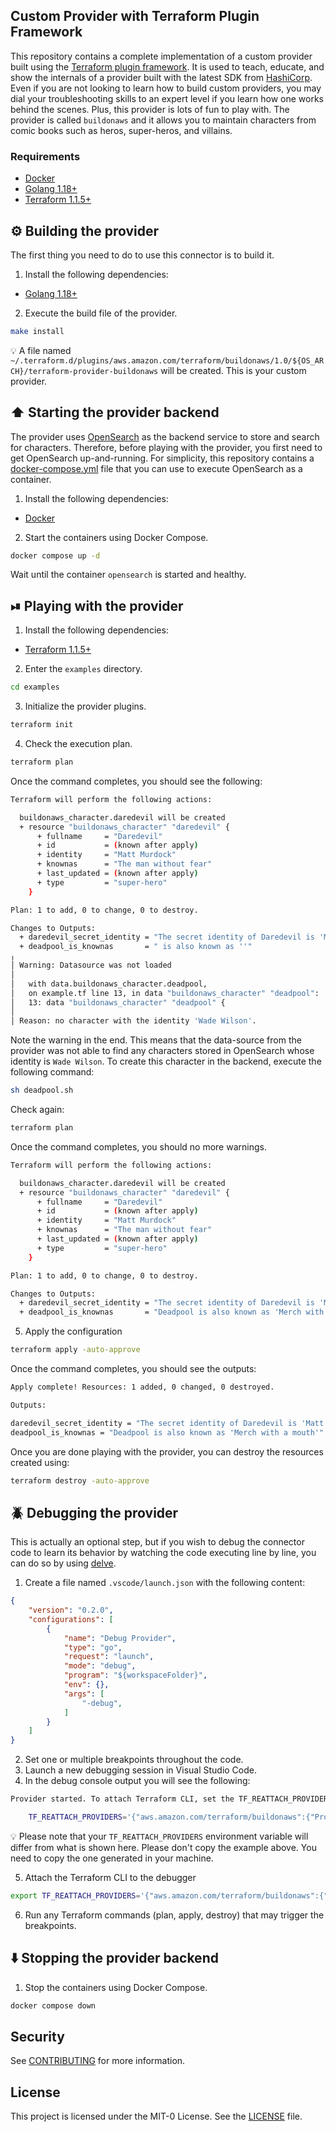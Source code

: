 ## Custom Provider with Terraform Plugin Framework

This repository contains a complete implementation of a custom provider built using the [Terraform plugin framework](https://developer.hashicorp.com/terraform/plugin/framework). It is used to teach, educate, and show the internals of a provider built with the latest SDK from [HashiCorp](https://www.hashicorp.com). Even if you are not looking to learn how to build custom providers, you may dial your troubleshooting skills to an expert level if you learn how one works behind the scenes. Plus, this provider is lots of fun to play with. The provider is called `buildonaws` and it allows you to maintain characters from comic books such as heros, super-heros, and villains.

### Requirements

* [Docker](https://www.docker.com/get-started)
* [Golang 1.18+](https://go.dev/dl)
* [Terraform 1.1.5+](https://www.terraform.io/downloads)

## ⚙️ Building the provider

The first thing you need to do to use this connector is to build it.

1. Install the following dependencies:

- [Golang 1.18+](https://go.dev/dl)

2. Execute the build file of the provider.

```bash
make install
```

💡 A file named `~/.terraform.d/plugins/aws.amazon.com/terraform/buildonaws/1.0/${OS_ARCH}/terraform-provider-buildonaws` will be created. This is your custom provider.

## ⬆️ Starting the provider backend

The provider uses [OpenSearch](https://opensearch.org) as the backend service to store and search for characters. Therefore, before playing with the provider, you first need to get OpenSearch up-and-running. For simplicity, this repository contains a [docker-compose.yml](./docker-compose.yml) file that you can use to execute OpenSearch as a container.

1. Install the following dependencies:

- [Docker](https://www.docker.com/get-started)

2. Start the containers using Docker Compose.

```bash
docker compose up -d
```

Wait until the container `opensearch` is started and healthy.

## ⏯ Playing with the provider

1. Install the following dependencies:

- [Terraform 1.1.5+](https://www.terraform.io/downloads)

2. Enter the `examples` directory.

```bash
cd examples
```

3. Initialize the provider plugins.

```bash
terraform init
```

4. Check the execution plan.

```bash
terraform plan
```

Once the command completes, you should see the following:

```bash
Terraform will perform the following actions:

  buildonaws_character.daredevil will be created
  + resource "buildonaws_character" "daredevil" {
      + fullname     = "Daredevil"
      + id           = (known after apply)
      + identity     = "Matt Murdock"
      + knownas      = "The man without fear"
      + last_updated = (known after apply)
      + type         = "super-hero"
    }

Plan: 1 to add, 0 to change, 0 to destroy.

Changes to Outputs:
  + daredevil_secret_identity = "The secret identity of Daredevil is 'Matt Murdock'"
  + deadpool_is_knownas       = " is also known as ''"
╷
│ Warning: Datasource was not loaded
│ 
│   with data.buildonaws_character.deadpool,
│   on example.tf line 13, in data "buildonaws_character" "deadpool":
│   13: data "buildonaws_character" "deadpool" {
│ 
│ Reason: no character with the identity 'Wade Wilson'.
```

Note the warning in the end. This means that the data-source from the provider was not able to find any characters stored in OpenSearch whose identity is `Wade Wilson`. To create this character in the backend, execute the following command:

```bash
sh deadpool.sh
```

Check again:

```bash
terraform plan
```

Once the command completes, you should no more warnings.

```bash
Terraform will perform the following actions:

  buildonaws_character.daredevil will be created
  + resource "buildonaws_character" "daredevil" {
      + fullname     = "Daredevil"
      + id           = (known after apply)
      + identity     = "Matt Murdock"
      + knownas      = "The man without fear"
      + last_updated = (known after apply)
      + type         = "super-hero"
    }

Plan: 1 to add, 0 to change, 0 to destroy.

Changes to Outputs:
  + daredevil_secret_identity = "The secret identity of Daredevil is 'Matt Murdock'"
  + deadpool_is_knownas       = "Deadpool is also known as 'Merch with a mouth'"
```

5. Apply the configuration

```bash
terraform apply -auto-approve
```

Once the command completes, you should see the outputs:

```bash
Apply complete! Resources: 1 added, 0 changed, 0 destroyed.

Outputs:

daredevil_secret_identity = "The secret identity of Daredevil is 'Matt Murdock'"
deadpool_is_knownas = "Deadpool is also known as 'Merch with a mouth'"
```

Once you are done playing with the provider, you can destroy the resources created using:

```bash
terraform destroy -auto-approve
```

## 🪲 Debugging the provider

This is actually an optional step, but if you wish to debug the connector code to learn its behavior by watching the code executing line by line, you can do so by using [delve](https://github.com/go-delve/delve).

1. Create a file named `.vscode/launch.json` with the following content:

```json
{
    "version": "0.2.0",
    "configurations": [
        {
            "name": "Debug Provider",
            "type": "go",
            "request": "launch",
            "mode": "debug",
            "program": "${workspaceFolder}",
            "env": {},
            "args": [
                "-debug",
            ]
        }
    ]
}
```

2. Set one or multiple breakpoints throughout the code.
3. Launch a new debugging session in Visual Studio Code.
4. In the debug console output you will see the following:

```bash
Provider started. To attach Terraform CLI, set the TF_REATTACH_PROVIDERS environment variable with the following:

	TF_REATTACH_PROVIDERS='{"aws.amazon.com/terraform/buildonaws":{"Protocol":"grpc","ProtocolVersion":6,"Pid":00000,"Test":true,"Addr":{"Network":"unix","String":"/var/folders/jp/8jhflhbx6fj9_br8dwlfxn780000gr/T/plugin1062046873"}}}'

```

💡 Please note that your `TF_REATTACH_PROVIDERS` environment variable will differ from what is shown here. Please don't copy the example above. You need to copy the one generated in your machine.

5. Attach the Terraform CLI to the debugger

```bash
export TF_REATTACH_PROVIDERS='{"aws.amazon.com/terraform/buildonaws":{"Protocol":"grpc","ProtocolVersion":6,"Pid":00000,"Test":true,"Addr":{"Network":"unix","String":"/var/folders/jp/8jhflhbx6fj9_br8dwlfxn780000gr/T/plugin1062046873"}}}'
```

6. Run any Terraform commands (plan, apply, destroy) that may trigger the breakpoints.

## ⬇️ Stopping the provider backend

1. Stop the containers using Docker Compose.

```bash
docker compose down
```

## Security

See [CONTRIBUTING](CONTRIBUTING.md#security-issue-notifications) for more information.

## License

This project is licensed under the MIT-0 License. See the [LICENSE](./LICENSE) file.